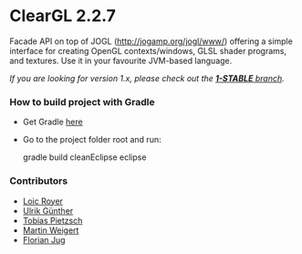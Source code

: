 # ClearGL 2.2.7

Facade API on top of JOGL (http://jogamp.org/jogl/www/) offering a simple interface for creating OpenGL contexts/windows, GLSL shader programs, and textures. Use it in your favourite JVM-based language.

_If you are looking for version 1.x, please check out the [**1-STABLE** branch](https://github.com/ClearVolume/ClearGL/tree/1-STABLE)._

### How to build project with Gradle

* Get Gradle [here](http://www.gradle.org/)

* Go to the project folder root and run:

     gradle build cleanEclipse eclipse

### Contributors ###

* [Loic Royer](https://github.com/royerloic)
* [Ulrik Günther](https://github.com/skalarproduktraum)
* [Tobias Pietzsch](https://github.com/tpietzsch)
* [Martin Weigert](https://github.com/mweigert)
* [Florian Jug](https://github.com/fjug)
